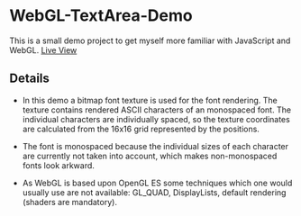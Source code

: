 WebGL-TextArea-Demo
===================
This is a small demo project to get myself more familiar with JavaScript and
WebGL. 
[Live
View](http://jbysewski.github.com/WebGL-TextArea-Demo/src/html/index.html)

Details
-------
* In this demo a bitmap font texture is used for the font rendering. The texture
  contains rendered ASCII characters of an monospaced font.
  The individual characters are individually spaced, so the texture coordinates
  are calculated from the 16x16 grid represented by the positions.

* The font is monospaced because the individual sizes of each character are
  currently not taken into account, which makes non-monospaced fonts look arkward.

* As WebGL is based upon OpenGL ES some techniques which one would usually use
  are not available: GL_QUAD, DisplayLists, default rendering (shaders are
  mandatory).
